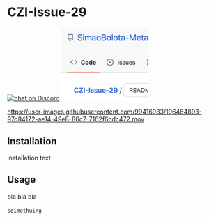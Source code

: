 # CZI-Issue-29


<a href="https://discord.gg/HjJCwm5">
        <img src="https://img.shields.io/discord/308323056592486420?logo=discord"
            alt="chat on Discord"></a>



<img src="drawing.png" alt="drawing" width="200"/>



https://user-images.githubusercontent.com/99416933/196464893-97d84172-ae14-49e8-86c7-7162f6cdc472.mov




## Installation

installation text

## Usage

bla bla bla 

```soimethuing ```
